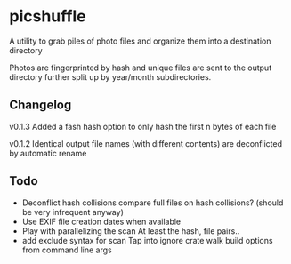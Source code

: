 
# picshuffle
A utility to grab piles of photo files and organize them into a destination directory

Photos are fingerprinted by hash and unique files are sent to the output directory
further split up by year/month subdirectories.


## Changelog

v0.1.3
Added a fash hash option to only hash the first n bytes of each file

v0.1.2
Identical output file names (with different contents) are deconflicted by automatic rename


## Todo

* Deconflict hash collisions
compare full files on hash collisions? (should be very infrequent anyway)
* Use EXIF file creation dates when available
* Play with parallelizing the scan
At least the hash, file pairs..
* add exclude syntax for scan
Tap into ignore crate walk build options from command line args

